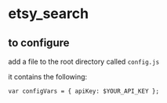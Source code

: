 # etsy_search

## to configure

add a file to the root directory called `config.js`

it contains the following:

`var configVars = {
	apiKey: $YOUR_API_KEY
};`
